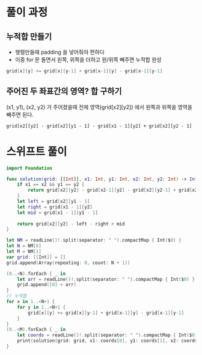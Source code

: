 # 풀이 과정
## 누적합 만들기
- 행렬만들때 padding 을 넣어줘야 편하다
- 이중 for 문 돌면서 왼쪽, 위쪽을 더하고 왼/위쪽 빼주면 누적합 완성
```swift
grid[x][y] += grid[x][y-1] + grid[x-1][y] - grid[x-1][y-1]

```
## 주어진 두 좌표간의 영역? 합 구하기
(x1, y1), (x2, y2) 가 주어졌을때
전체 영역(grid[x2][y2]) 에서 왼쪽과 위쪽을 영역을 빼주면 된다.

```
grid[x2][y2] - grid[x2][y1 - 1] - grid[x1 - 1][y2] + grid[x2][y2 - 1]
```


# 스위프트 풀이

```swift
import Foundation

func solution(grid: [[Int]], x1: Int, y1: Int, x2: Int, y2: Int) -> Int {
    if x1 == x2 && y1 == y2 {
        return grid[x2][y2] - grid[x2-1][y2] - grid[x2][y2-1] + grid[x2-1][y2-1]
    }
    let left = grid[x2][y1 - 1]
    let right = grid[x1 - 1][y2]
    let mid = grid[x1 - 1][y1 - 1]
    
    return grid[x2][y2] - left - right + mid
}

let NM = readLine()!.split(separator: " ").compactMap { Int($0) }
let N = NM[0]
let M = NM[1]
var grid: [[Int]] = []
grid.append(Array(repeating: 0, count: N + 1))

(0..<N).forEach { _ in
    let arr = readLine()!.split(separator: " ").compactMap { Int($0) }
    grid.append([0] + arr)
}
// 누적합
for x in 1..<N+1 {
    for y in 1..<N+1 {
        grid[x][y] += grid[x][y-1] + grid[x-1][y] - grid[x-1][y-1]
    }
}
(0..<M).forEach { _ in
    let coords = readLine()!.split(separator: " ").compactMap { Int($0) }
    print(solution(grid: grid, x1: coords[0], y1: coords[1], x2: coords[2], y2: coords[3]))
}
```

